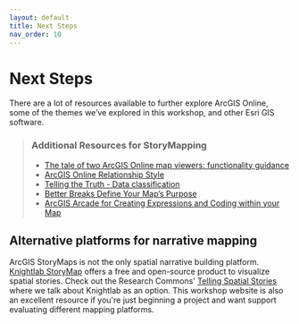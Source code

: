 ```yaml
---
layout: default
title: Next Steps
nav_order: 10
---
```

# Next Steps
There are a lot of resources available to further explore ArcGIS Online, some of the themes we’ve explored in this workshop, and other Esri GIS software.

> ### Additional Resources for StoryMapping
> * [The tale of two ArcGIS Online map viewers: functionality guidance](https://www.esri.com/arcgis-blog/products/arcgis-online/mapping/tale-of-two-arcgis-online-map-viewers-functionality-guidance/)
> * [ArcGIS Online Relationship Style](https://enterprise.arcgis.com/en/portal/latest/use/style-numbers.htm#ESRI_SECTION1_C7FAB061D60344CAB6AC9A190DAED1D2)
> * [Telling the Truth - Data classification](http://uxblog.idvsolutions.com/2011/10/telling-truth.html)
> * [Better Breaks Define Your Map’s Purpose](https://www.esri.com/arcgis-blog/products/arcgis-online/mapping/better-breaks-define-your-maps-purpose/)
> * [ArcGIS Arcade for Creating Expressions and Coding within your Map](https://storymaps.arcgis.com/stories/e5c8528325c84d56b24afddaa796bfac)




## Alternative platforms for narrative mapping
ArcGIS StoryMaps is not the only spatial narrative building platform. [Knightlab StoryMap](https://storymap.knightlab.com/) offers a free and open-source product to visualize spatial stories. Check out the Research Commons' [Telling Spatial Stories](https://ubc-library-rc.github.io/gis-spatial-stories/content/resources-narrative-mapping.html#knightlab-storymap) where we talk about Knightlab as an option. This workshop website is also an excellent resource if you're just beginning a project and want support evaluating different mapping platforms. 
